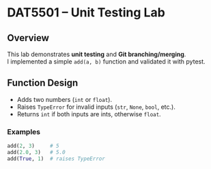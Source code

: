 # DAT5501 – Unit Testing Lab

## Overview  
This lab demonstrates **unit testing** and **Git branching/merging**.  
I implemented a simple `add(a, b)` function and validated it with pytest.

## Function Design  
- Adds two numbers (`int` or `float`).  
- Raises `TypeError` for invalid inputs (`str`, `None`, `bool`, etc.).  
- Returns `int` if both inputs are ints, otherwise `float`.

### Examples
```python
add(2, 3)     # 5
add(2.0, 3)   # 5.0
add(True, 1)  # raises TypeError
